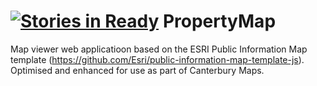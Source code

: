 [![Stories in Ready](https://badge.waffle.io/canterburyregionalcouncil/propertymap.png?label=ready&title=Ready)](https://waffle.io/canterburyregionalcouncil/propertymap)
PropertyMap
===========

Map viewer web applicatioon based on the ESRI Public Information Map template (https://github.com/Esri/public-information-map-template-js).  Optimised and enhanced for use as part of Canterbury Maps.
